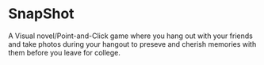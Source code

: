 # SnapShot
A Visual novel/Point-and-Click game where you hang out with your friends and take photos during your hangout to preseve and cherish memories with them before you leave for college.
